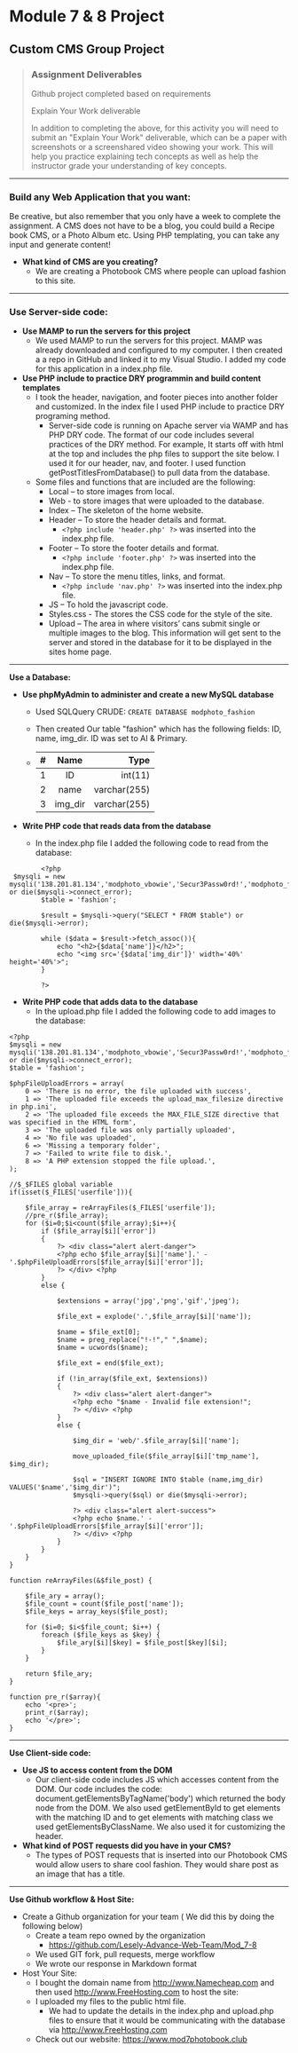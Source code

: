 # Module 7 &amp; 8 Project
## Custom CMS Group Project

> ### **Assignment Deliverables**
> <p>Github project completed based on requirements</p>
> <p>Explain Your Work deliverable</p>
> <p>In addition to completing the above, for this activity you will need to submit an "Explain Your Work" deliverable, which can be a paper with screenshots or a screenshared video showing your work. This will help you practice explaining tech concepts as well as help the instructor grade your understanding of key concepts.</p>

---

### **Build any Web Application that you want:**

Be creative, but also remember that you only have a week to complete the assignment. A CMS does not have to be a blog, you could build a Recipe book CMS, or a Photo Album etc. Using PHP templating, you can take any input and generate content!
- **What kind of CMS are you creating?**
  - We are creating a Photobook CMS where people can upload fashion to this site.

---

### **Use Server-side code:**
- **Use MAMP to run the servers for this project**
  - We used MAMP to run the servers for this project. MAMP was already downloaded and configured to my computer. I then created a a repo in GitHub and linked it to my Visual Studio. I added my code for this application in a index.php file.
- **Use PHP include to practice DRY programmin and build content templates**
  - I took the header, navigation, and footer pieces into another folder and customized. In the index file I used PHP include to practice DRY programing method.
    - Server-side code is running on Apache server via WAMP and has PHP DRY code. The format of our code includes several practices of the DRY method. For example, It starts off with html at the top and includes the php files to support the site below. I used it for our header, nav, and footer. I used function getPostTitlesFromDatabase() to pull data from the database.
  - Some files and functions that are included are the following:
    - Local – to store images from local.
    - Web - to store images that were uploaded to the database.
    - Index – The skeleton of the home website.
    - Header – To store the header details and format.
      - `<?php include 'header.php' ?>` was inserted into the index.php file.
    - Footer – To store the footer details and format.
      - `<?php include 'footer.php' ?>` was inserted into the index.php file.
    - Nav – To store the menu titles, links, and format.
      - `<?php include 'nav.php' ?>` was inserted into the index.php file.
    - JS – To hold the javascript code.
    - Styles.css - The stores the CSS code for the style of the site.
    - Upload – The area in where visitors’ cans submit single or multiple images to the blog. This information will get sent to the server and stored in the database for it to be displayed in the sites home page.

--- 

**Use a Database:**
- **Use phpMyAdmin to administer and create a new MySQL database**
  - Used SQLQuery CRUDE: `CREATE DATABASE modphoto_fashion`
  - Then created Our table "fashion" which has the following fields: ID, name, img_dir. ID was set to AI & Primary.

  - | # | Name         |     Type     |
    | - |:------------:| ------------:|
    | 1 | ID           |   int(11)    |
    | 2 | name         | varchar(255) |
    | 3 | img_dir      | varchar(255) | 
    
- **Write PHP code that reads data from the database**
  - In the index.php file I added the following code to read from the database:
```  
        <?php
 $mysqli = new mysqli('138.201.81.134','modphoto_vbowie','Secur3Passw0rd!','modphoto_fashion') or die($mysqli->connect_error);
        $table = 'fashion';
        
        $result = $mysqli->query("SELECT * FROM $table") or die($mysqli->error);
        
        while ($data = $result->fetch_assoc()){
            echo "<h2>{$data['name']}</h2>";
            echo "<img src='{$data['img_dir']}' width='40%' height='40%'>";
        }
        
        ?>
```
- **Write PHP code that adds data to the database**
  - In the upload.php file I added the following code to add images to the database:
```  
<?php
$mysqli = new mysqli('138.201.81.134','modphoto_vbowie','Secur3Passw0rd!','modphoto_fashion') or die($mysqli->connect_error);
$table = 'fashion';

$phpFileUploadErrors = array(
    0 => 'There is no error, the file uploaded with success',
    1 => 'The uploaded file exceeds the upload_max_filesize directive in php.ini',
    2 => 'The uploaded file exceeds the MAX_FILE_SIZE directive that was specified in the HTML form',
    3 => 'The uploaded file was only partially uploaded',
    4 => 'No file was uploaded',
    6 => 'Missing a temporary folder',
    7 => 'Failed to write file to disk.',
    8 => 'A PHP extension stopped the file upload.',
);

//$_$FILES global variable
if(isset($_FILES['userfile'])){
    
    $file_array = reArrayFiles($_FILES['userfile']);
    //pre_r($file_array);
    for ($i=0;$i<count($file_array);$i++){
        if ($file_array[$i]['error']) 
        {
            ?> <div class="alert alert-danger"> 
            <?php echo $file_array[$i]['name'].' - '.$phpFileUploadErrors[$file_array[$i]['error']]; 
            ?> </div> <?php
        }
        else {
            
            $extensions = array('jpg','png','gif','jpeg');
            
            $file_ext = explode('.',$file_array[$i]['name']);
            
            $name = $file_ext[0];
            $name = preg_replace("!-!"," ",$name);
            $name = ucwords($name);
            
            $file_ext = end($file_ext);
            
            if (!in_array($file_ext, $extensions)) 
            {
                ?> <div class="alert alert-danger"> 
                <?php echo "$name - Invalid file extension!"; 
                ?> </div> <?php
            }
            else {
                
                $img_dir = 'web/'.$file_array[$i]['name'];
                
                move_uploaded_file($file_array[$i]['tmp_name'], $img_dir);
                
                $sql = "INSERT IGNORE INTO $table (name,img_dir) VALUES('$name','$img_dir')";
                $mysqli->query($sql) or die($mysqli->error);
                
                ?> <div class="alert alert-success"> 
                <?php echo $name.' - '.$phpFileUploadErrors[$file_array[$i]['error']]; 
                ?> </div> <?php
            }
        }
    }
}

function reArrayFiles(&$file_post) {

    $file_ary = array();
    $file_count = count($file_post['name']);
    $file_keys = array_keys($file_post);

    for ($i=0; $i<$file_count; $i++) {
        foreach ($file_keys as $key) {
            $file_ary[$i][$key] = $file_post[$key][$i];
        }
    }

    return $file_ary;
}

function pre_r($array){
    echo '<pre>';
    print_r($array);
    echo '</pre>';
}
```

---
**Use Client-side code:**
- **Use JS to access content from the DOM**
  - Our client-side code includes JS which accesses content from the DOM. Our code includes the code: document.getElementsByTagName('body') which returned the body node from the DOM. We also used getElementById to get elements with the matching ID and to get elements with matching class we used getElementsByClassName. We also used it for customizing the header.
- **What kind of POST requests did you have in your CMS?**
  - The types of POST requests that is inserted into our Photobook CMS would allow users to share cool fashion. They would share post as an image that has a title.
  
---
**Use Github workflow & Host Site:**
- Create a Github organization for your team ( We did this by doing the following below)
  - Create a team repo owned by the organization
    - https://github.com/Lesely-Advance-Web-Team/Mod_7-8
  - We used GIT fork, pull requests, merge workflow
  - We wrote our response in Markdown format
- Host Your Site:
  - I bought the domain name from http://www.Namecheap.com and then used http://www.FreeHosting.com to host the site:
  - I uploaded my files to the public html file. 
    - We had to update the details in the index.php and upload.php files to ensure that it would be communicating with the database via http://www.FreeHosting.com
  - Check out our website: https://www.mod7photobook.club

  

